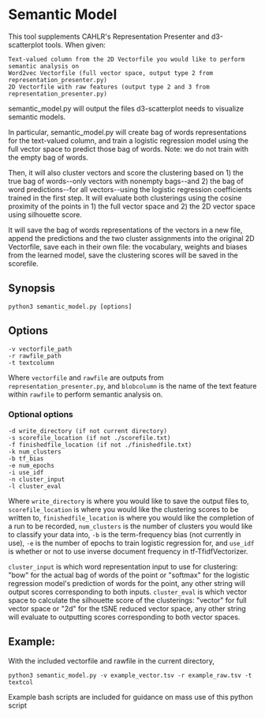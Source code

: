 # Semantic Model

This tool supplements CAHLR's Representation Presenter and d3-scatterplot tools. When given:

    Text-valued column from the 2D Vectorfile you would like to perform semantic analysis on
    Word2vec Vectorfile (full vector space, output type 2 from representation_presenter.py)
    2D Vectorfile with raw features (output type 2 and 3 from representation_presenter.py)


semantic_model.py will output the files d3-scatterplot needs to visualize semantic models.

In particular, semantic_model.py will create bag of words representations for the text-valued column, and train a logistic regression model using the full vector space to predict those bag of words. Note: we do not train with the empty bag of words.

Then, it will also cluster vectors and score the clustering based on 1) the true bag of words--only vectors with nonempty bags--and 2) the bag of word predictions--for all vectors--using the logistic regression coefficients trained in the first step. It will evaluate both clusterings using the cosine proximity of the points in 1) the full vector space and 2) the 2D vector space using silhouette score.

It will
    save the bag of words representations of the vectors in a new file,
    append the predictions and the two cluster assignments into the original 2D Vectorfile,
    save each in their own file: the vocabulary, weights and biases from the learned model,
    save the clustering scores will be saved in the scorefile.

## Synopsis

    python3 semantic_model.py [options]

## Options
    -v vectorfile_path
    -r rawfile_path
    -t textcolumn
Where  `vectorfile` and `rawfile` are outputs from `representation_presenter.py`, and `blobcolumn` is the name of the text feature within `rawfile` to perform semantic analysis on.

### Optional options
    -d write_directory (if not current directory)
    -s scorefile_location (if not ./scorefile.txt)
    -f finishedfile_location (if not ./finishedfile.txt)
    -k num_clusters
    -b tf_bias
    -e num_epochs
    -i use_idf
    -n cluster_input
    -l cluster_eval
Where `write_directory` is where you would like to save the output files to, `scorefile_location` is where you would like the clustering scores to be written to, `finishedfile_location` is where you would like the completion of a run to be recorded, `num_clusters` is the number of clusters you would like to classify your data into, `-b` is the term-frequency bias (not currently in use), `-e` is the number of epochs to train logistic regression for, and `use_idf` is whether or not to use inverse document frequency in tf-TfidfVectorizer.

`cluster_input` is which word representation input to use for clustering: "bow" for the actual bag of words of the point or "softmax" for the logistic regression model's prediction of words for the point, any other string will output scores corresponding to both inputs. `cluster_eval` is which vector space to calculate the silhouette score of the clusterings: "vector" for full vector space or "2d" for the tSNE reduced vector space, any other string will evaluate to outputting scores corresponding to both vector spaces.

## Example:
With the included vectorfile and rawfile in the current directory,

	python3 semantic_model.py -v example_vector.tsv -r example_raw.tsv -t textcol


Example bash scripts are included for guidance on mass use of this python script

